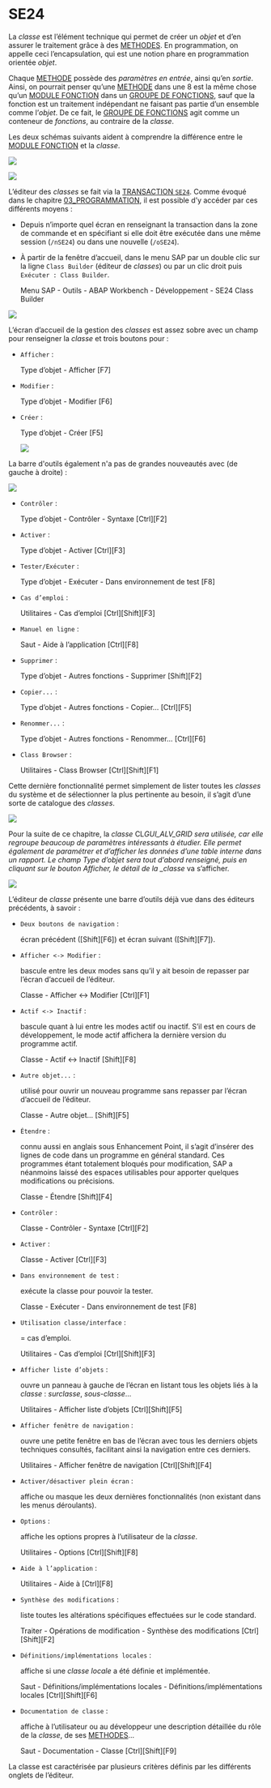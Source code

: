 # **SE24**

La _classe_ est l’élément technique qui permet de créer un _objet_ et d’en assurer le traitement grâce à des [METHODES](../03_Méthodes/01_Méthodes.md). En programmation, on appelle ceci l’encapsulation, qui est une notion phare en programmation orientée _objet_.

Chaque [METHODE](../03_Méthodes/01_Méthodes.md) possède des _paramètres en entrée_, ainsi qu’en _sortie_. Ainsi, on pourrait penser qu’une [METHODE](../03_Méthodes/01_Méthodes.md) dans une 8 est la même chose qu’un [MODULE FONCTION](../../13_Fonctions/README.md) dans un [GROUPE DE FONCTIONS](../../13_Fonctions/README.md), sauf que la fonction est un traitement indépendant ne faisant pas partie d’un ensemble comme l’_objet_. De ce fait, le [GROUPE DE FONCTIONS](../../13_Fonctions/README.md) agit comme un conteneur de _fonctions_, au contraire de la _classe_.

Les deux schémas suivants aident à comprendre la différence entre le [MODULE FONCTION](../../13_Fonctions/README.md) et la _classe_.

![](../../ressources/14_02_01_01.png)

![](../../ressources/14_02_01_02.png)

L’éditeur des _classes_ se fait via la [TRANSACTION `SE24`](). Comme évoqué dans le chapitre [03_PROGRAMMATION](../../03_Programmation/README.md), il est possible d’y accéder par ces différents moyens :

- Depuis n’importe quel écran en renseignant la transaction dans la zone de commande et en spécifiant si elle doit être exécutée dans une même session (`/nSE24`) ou dans une nouvelle (`/oSE24`).

- À partir de la fenêtre d’accueil, dans le menu SAP par un double clic sur la ligne `Class Builder` (éditeur de _classes_) ou par un clic droit puis `Exécuter : Class Builder`.

  Menu SAP - Outils - ABAP Workbench - Développement - SE24 Class Builder

![](../../ressources/14_02_01_03.png)

L’écran d’accueil de la gestion des _classes_ est assez sobre avec un champ pour renseigner la _classe_ et trois boutons pour :

- `Afficher` :

  Type d’objet - Afficher [F7]

- `Modifier` :

  Type d’objet - Modifier [F6]

- `Créer` :

  Type d’objet - Créer [F5]

  ![](../../ressources/14_02_01_04.png)

La barre d'outils également n'a pas de grandes nouveautés avec (de gauche à droite) :

![](../../ressources/14_02_01_05.png)

- `Contrôler` :

  Type d’objet - Contrôler - Syntaxe [Ctrl][F2]

- `Activer` :

  Type d’objet - Activer [Ctrl][F3]

- `Tester/Exécuter` :

  Type d’objet - Exécuter - Dans environnement de test [F8]

- `Cas d’emploi` :

  Utilitaires - Cas d’emploi [Ctrl][Shift][F3]

- `Manuel en ligne` :

  Saut - Aide à l’application [Ctrl][F8]

- `Supprimer` :

  Type d’objet - Autres fonctions - Supprimer [Shift][F2]

- `Copier...` :

  Type d’objet - Autres fonctions - Copier... [Ctrl][F5]

- `Renommer...` :

  Type d’objet - Autres fonctions - Renommer... [Ctrl][F6]

- `Class Browser` :

  Utilitaires - Class Browser [Ctrl][Shift][F1]

Cette dernière fonctionnalité permet simplement de lister toutes les _classes_ du système et de sélectionner la plus pertinente au besoin, il s’agit d’une sorte de catalogue des _classes_.

![](../../ressources/14_02_01_06.png)

Pour la suite de ce chapitre, la _classe_ CL*GUI_ALV_GRID sera utilisée, car elle regroupe beaucoup de paramètres intéressants à étudier. Elle permet également de paramétrer et d’afficher les données d’une table interne dans un rapport. Le champ Type d’objet sera tout d’abord renseigné, puis en cliquant sur le bouton Afficher, le détail de la \_classe* va s’afficher.

![](../../ressources/14_02_01_07.png)

L’éditeur de _classe_ présente une barre d’outils déjà vue dans des éditeurs précédents, à savoir :

- `Deux boutons de navigation` :

  écran précédent ([Shift][F6]) et écran suivant ([Shift][F7]).

- `Afficher <-> Modifier` :

  bascule entre les deux modes sans qu’il y ait besoin de repasser par l’écran d’accueil de l’éditeur.

  Classe - Afficher <-> Modifier [Ctrl][F1]

- `Actif <-> Inactif` :

  bascule quant à lui entre les modes actif ou inactif. S’il est en cours de développement, le mode actif affichera la dernière version du programme actif.

  Classe - Actif <-> Inactif [Shift][F8]

- `Autre objet...` :

  utilisé pour ouvrir un nouveau programme sans repasser par l’écran d’accueil de l’éditeur.

  Classe - Autre objet... [Shift][F5]

- `Étendre` :

  connu aussi en anglais sous Enhancement Point, il s’agit d’insérer des lignes de code dans un programme en général standard. Ces programmes étant totalement bloqués pour modification, SAP a néanmoins laissé des espaces utilisables pour apporter quelques modifications ou précisions.

  Classe - Étendre [Shift][F4]

- `Contrôler` :

  Classe - Contrôler - Syntaxe [Ctrl][F2]

- `Activer` :

  Classe - Activer [Ctrl][F3]

- `Dans environnement de test` :

  exécute la classe pour pouvoir la tester.

  Classe - Exécuter - Dans environnement de test [F8]

- `Utilisation classe/interface` :

  = cas d’emploi.

  Utilitaires - Cas d’emploi [Ctrl][Shift][F3]

- `Afficher liste d’objets` :

  ouvre un panneau à gauche de l’écran en listant tous les objets liés à la _classe_ : _surclasse_, _sous-classe_...

  Utilitaires - Afficher liste d’objets [Ctrl][Shift][F5]

- `Afficher fenêtre de navigation` :

  ouvre une petite fenêtre en bas de l’écran avec tous les derniers objets techniques consultés, facilitant ainsi la navigation entre ces derniers.

  Utilitaires - Afficher fenêtre de navigation [Ctrl][Shift][F4]

- `Activer/désactiver plein écran` :

  affiche ou masque les deux dernières fonctionnalités (non existant dans les menus déroulants).

- `Options` :

  affiche les options propres à l’utilisateur de la _classe_.

  Utilitaires - Options [Ctrl][Shift][F8]

- `Aide à l’application` :

  Utilitaires - Aide à [Ctrl][F8]

- `Synthèse des modifications` :

  liste toutes les altérations spécifiques effectuées sur le code standard.

  Traiter - Opérations de modification - Synthèse des modifications [Ctrl][Shift][F2]

- `Définitions/implémentations locales` :

  affiche si une _classe locale_ a été définie et implémentée.

  Saut - Définitions/implémentations locales - Définitions/implémentations locales [Ctrl][Shift][F6]

- `Documentation de classe` :

  affiche à l’utilisateur ou au développeur une description détaillée du rôle de la _classe_, de ses [METHODES](../03_Méthodes/01_Méthodes.md)...

  Saut - Documentation - Classe [Ctrl][Shift][F9]

La classe est caractérisée par plusieurs critères définis par les différents onglets de l’éditeur.
